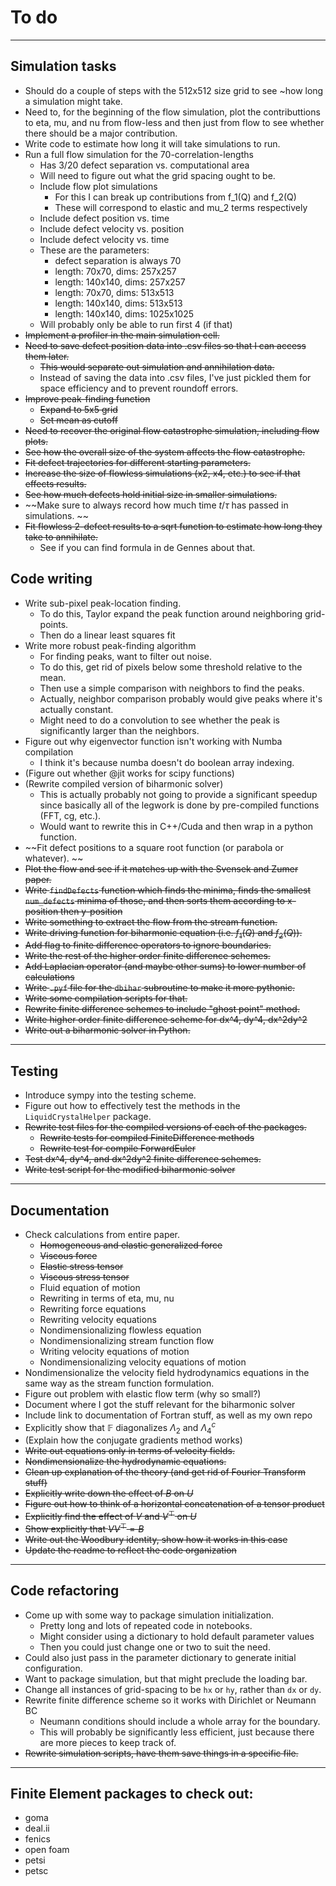 # To do
---------
## Simulation tasks
* Should do a couple of steps with the 512x512 size grid to see ~how long a simulation might take.
* Need to, for the beginning of the flow simulation, plot the contributtions to eta, mu, and nu from flow-less and then just from flow to see whether there should be a major contribution.
* Write code to estimate how long it will take simulations to run.
* Run a full flow simulation for the 70-correlation-lengths
  - Has 3/20 defect separation vs. computational area
  - Will need to figure out what the grid spacing ought to be.
  - Include flow plot simulations
    - For this I can break up contributions from f_1(Q) and f_2(Q)
    - These will correspond to elastic and mu_2 terms respectively
  - Include defect position vs. time
  - Include defect velocity vs. position
  - Include defect velocity vs. time
  - These are the parameters:
    - defect separation is always 70
    - length: 70x70, dims: 257x257
    - length: 140x140, dims: 257x257
    - length: 70x70, dims: 513x513
    - length: 140x140, dims: 513x513
    - length: 140x140, dims: 1025x1025
  - Will probably only be able to run first 4 (if that)
* ~~Implement a profiler in the main simulation cell.~~
* ~~Need to save defect position data into .csv files so that I can access them later.~~
  - ~~This would separate out simulation and annihilation data.~~
  - Instead of saving the data into .csv files, I've just pickled them for space efficiency and to prevent roundoff errors.
* ~~Improve peak-finding function~~
  - ~~Expand to 5x5 grid~~
  - ~~Set mean as cutoff~~
* ~~Need to recover the original flow catastrophe simulation, including flow plots.~~
* ~~See how the overall size of the system affects the flow catastrophe.~~
* ~~Fit defect trajectories for different starting parameters.~~
* ~~Increase the size of flowless simulations (x2, x4, etc.) to see if that effects results.~~
* ~~See how much defects hold initial size in smaller simulations.~~
* ~~Make sure to always record how much time $t/\tau$ has passed in simulations. ~~
* ~~Fit flowless 2-defect results to a sqrt function to estimate how long they take to annihilate.~~
  - See if you can find formula in de Gennes about that.
## Code writing
* Write sub-pixel peak-location finding.
  - To do this, Taylor expand the peak function around neighboring grid-points.
  - Then do a linear least squares fit 
* Write more robust peak-finding algorithm
  - For finding peaks, want to filter out noise.
  - To do this, get rid of pixels below some threshold relative to the mean.
  - Then use a simple comparison with neighbors to find the peaks.
  - Actually, neighbor comparison probably would give peaks where it's actually constant.
  - Might need to do a convolution to see whether the peak is significantly larger than the neighbors. 
* Figure out why eigenvector function isn't working with Numba compilation
  - I think it's because numba doesn't do boolean array indexing.
* (Figure out whether @jit works for scipy functions)
* (Rewrite compiled version of biharmonic solver)
  - This is actually probably not going to provide a significant speedup
    since basically all of the legwork is done by pre-compiled functions (FFT, cg, etc.).
  - Would want to rewrite this in C++/Cuda and then wrap in a python function. 
* ~~Fit defect positions to a square root function (or parabola or whatever). ~~
* ~~Plot the flow and see if it matches up with the Svensek and Zumer paper.~~
* ~~Write `findDefects` function which finds the minima, finds the smallest `num_defects` minima of those, and then sorts them according to x-position then y-position~~
* ~~Write something to extract the flow from the stream function.~~
* ~~Write driving function for biharmonic equation (i.e. $f_1(Q)$ and $f_2(Q)$).~~
* ~~Add flag to finite difference operators to ignore boundaries.~~
* ~~Write the rest of the higher order finite difference schemes.~~
* ~~Add Laplacian operator (and maybe other sums) to lower number of calculations~~
* ~~Write `.pyf` file for the `dbihar` subroutine to make it more pythonic.~~
* ~~Write some compilation scripts for that.~~
* ~~Rewrite finite difference schemes to include "ghost point" method.~~
* ~~Write higher order finite difference scheme for dx^4, dy^4, dx^2dy^2~~
* ~~Write out a biharmonic solver in Python.~~
---------
## Testing
* Introduce sympy into the testing scheme.
* Figure out how to effectively test the methods in the `LiquidCrystalHelper` package.
* ~~Rewrite test files for the compiled versions of each of the packages.~~
  - ~~Rewrite tests for compiled FiniteDifference methods~~
  - ~~Rewrite test for compile ForwardEuler~~
* ~~Test dx^4, dy^4, and dx^2dy^2 finite difference schemes.~~
* ~~Write test script for the modified biharmonic solver~~
---------
## Documentation
* Check calculations from entire paper.
  - ~~Homogeneous and elastic generalized force~~
  - ~~Viscous force~~
  - ~~Elastic stress tensor~~
  - ~~Viscous stress tensor~~
  - Fluid equation of motion
  - Rewriting in terms of eta, mu, nu
  - Rewriting force equations
  - Rewriting velocity equations
  - Nondimensionalizing flowless equation
  - Nondimensionalizing stream function flow
  - Writing velocity equations of motion
  - Nondimensionalizing velocity equations of motion
* Nondimensionalize the velocity field hydrodynamics equations in the same way as the stream function formulation.
* Figure out problem with elastic flow term (why so small?)
* Document where I got the stuff relevant for the biharmonic solver
* Include link to documentation of Fortran stuff, as well as my own repo
* Explicitly show that $\mathbb{F}$ diagonalizes $\Lambda_2$ and $\Lambda_4^c$
* (Explain how the conjugate gradients method works)
* ~~Write out equations only in terms of velocity fields.~~
* ~~Nondimensionalize the hydrodynamic equations.~~
* ~~Clean up explanation of the theory (and get rid of Fourier Transform stuff)~~
* ~~Explicitly write down the effect of $B$ on $U$~~
* ~~Figure out how to think of a horizontal concatenation of a tensor product~~
* ~~Explicitly find the effect of $V$ and $V^\top$ on $U$~~
* ~~Show explicitly that $VV^\top = B$~~
* ~~Write out the Woodbury identity, show how it works in this case~~
* ~~Update the readme to reflect the code organization~~
-----------
## Code refactoring
* Come up with some way to package simulation initialization.
  - Pretty long and lots of repeated code in notebooks.
  - Might consider using a dictionary to hold default parameter values
  - Then you could just change one or two to suit the need.
* Could also just pass in the parameter dictionary to generate initial configuration.
* Want to package simulation, but that might preclude the loading bar.
* Change all instances of grid-spacing to be `hx` or `hy`, rather than `dx` or `dy`.
* Rewrite finite difference scheme so it works with Dirichlet or Neumann BC
  - Neumann conditions should include a whole array for the boundary.
  - This will probably be significantly less efficient, just because there
    are more pieces to keep track of. 
* ~~Rewrite simulation scripts, have them save things in a specific file.~~
-----------
## Finite Element packages to check out:
* goma
* deal.ii
* fenics
* open foam
* petsi
* petsc
